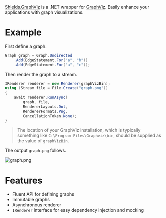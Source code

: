 [GraphViz]: http://www.graphviz.org/
[Shields.GraphViz]: https://www.nuget.org/packages/Shields.GraphViz

[Shields.GraphViz][] is a .NET wrapper for [GraphViz][]. Easily enhance your applications with graph visualizations.

# Example

First define a graph.

```csharp
Graph graph = Graph.Undirected
    .Add(EdgeStatement.For("a", "b"))
    .Add(EdgeStatement.For("a", "c"));
```

Then render the graph to a stream.

```csharp
IRenderer renderer = new Renderer(graphVizBin);
using (Stream file = File.Create("graph.png"))
{
    await renderer.RunAsync(
        graph, file,
        RendererLayouts.Dot,
        RendererFormats.Png,
        CancellationToken.None);
}
```

> The location of your GraphViz installation, which is typically something like `C:\Program Files\Graphviz\bin`, should be supplied as the value of `graphVizBin`.

The output `graph.png` follows.

![graph.png](http://i.imgur.com/NjlQROO.png)

# Features

- Fluent API for defining graphs
- Immutable graphs
- Asynchronous renderer
- `IRenderer` interface for easy dependency injection and mocking

